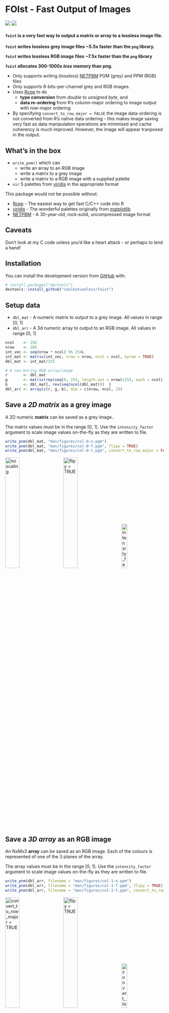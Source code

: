 
<!-- README.md is generated from README.Rmd. Please edit that file -->

# FOIst - Fast Output of Images

<!-- badges: start -->

![](https://img.shields.io/badge/Status-alpha-orange.svg)
![](https://img.shields.io/badge/Version-0.1.2-blue.svg)
<!-- badges: end -->

#### `foist` is a very fast way to output a matrix or array to a lossless image file.

**`foist` writes lossless grey image files \~5.5x faster than the `png`
library.**

**`foist` writes lossless RGB image files \~7.5x faster than the `png`
library**

**`foist` allocates 300-1000x *less* memory than png.**

  - Only supports writing (lossless)
    [NETPBM](http://netpbm.sourceforge.net/) PGM (grey) and PPM (RGB)
    files
  - Only supports 8-bits-per-channel grey and RGB images.
  - Uses [Rcpp](https://cran.r-project.org/package=Rcpp) to do
      - **type conversion** from *double* to *unsigned byte*, and
      - **data re-ordering** from R’s column-major ordering to image
        output with row-major ordering
  - By specifying `convert_to_row_major = FALSE` the image data-ordering
    is not converted from R’s native data ordering - this makes image
    saving very fast as data manipulation operations are minimised and
    cache coherency is much improved. However, the image will appear
    tranposed in the output.

## What’s in the box

  - `write_pnm()` which can
      - write an array to an RGB image
      - write a matrix to a grey image
      - write a matrix to a RGB image with a supplied palette
  - `vir` 5 palettes from
    [viridis](https://cran.r-project.org/package=viridis) in the
    appropriate format

This package would not be possible without:

  - [Rcpp](https://cran.r-project.org/package=Rcpp) - The easiest way to
    get fast C/C++ code into R
  - [viridis](https://cran.r-project.org/package=viridis) - The
    wonderful palettes originally from
    [matplotlib](http://matplotlib.org)
  - [NETPBM](http://netpbm.sourceforge.net) - A 30-year-old, rock-solid,
    uncompressed image format

## Caveats

Don’t look at my C code unless you’d like a heart attack - or perhaps to
lend a hand\!

## Installation

You can install the development version from
[GitHub](https://github.com/coolbutuseless/foist) with:

``` r
# install.packages("devtools")
devtools::install_github("coolbutuseless/foist")
```

## Setup data

  - `dbl_mat` - A numeric matrix to output to a grey image. All values
    in range \[0, 1\]
  - `dbl_arr` - A 3d numeric array to output to an RGB image. All values
    in range \[0, 1\]

<!-- end list -->

``` r
ncol    <- 256
nrow    <- 160
int_vec <- seq(nrow * ncol) %% 254L
int_mat <- matrix(int_vec, nrow = nrow, ncol = ncol, byrow = TRUE)
dbl_mat <- int_mat/255

# A non-boring RGB array/image
r       <- dbl_mat
g       <- matrix(rep(seq(0, 255, length.out = nrow)/255, each = ncol), nrow, ncol, byrow = TRUE)
b       <- dbl_mat[, rev(seq(ncol(dbl_mat)))  ]
dbl_arr <- array(c(r, g, b), dim = c(nrow, ncol, 3))
```

## Save a *2D matrix* as a grey image

A 2D numeric **matrix** can be saved as a grey image..

The matrix values must be in the range \[0, 1\]. Use the
`intensity_factor` argument to scale image values on-the-fly as they are
written to file.

``` r
write_pnm(dbl_mat, "man/figures/col-0-n.pgm")
write_pnm(dbl_mat, "man/figures/col-0-f.pgm", flipy = TRUE)
write_pnm(dbl_mat, "man/figures/col-0-t.pgm", convert_to_row_major = FALSE)
```

<div>

<img src = "man/figures/col-convert-0-n.png"  width = "30%" title = "no scaling">
<img src = "man/figures/col-convert-0-f.png"  width = "30%" title = "flipy = TRUE"            style = "margin-left: 30px;">
<img src = "man/figures/col-convert-0-t.png"  width = "19%" title = "intensity_factor = 0.5"  style = "margin-left: 30px;">

</div>

## Save a *3D array* as an RGB image

An NxMx3 **array** can be saved as an RGB image. Each of the colours is
represented of one of the 3 planes of the array.

The array values must be in the range \[0, 1\]. Use the
`intensity_factor` argument to scale image values on-the-fly as they are
written to file.

``` r
write_pnm(dbl_arr, filename = "man/figures/col-1-n.ppm")
write_pnm(dbl_arr, filename = "man/figures/col-1-f.ppm", flipy = TRUE)
write_pnm(dbl_arr, filename = "man/figures/col-1-t.ppm", convert_to_row_major = FALSE)
```

<div>

<img src = "man/figures/col-convert-1-n.png"  width = "30%" title = "convert_to_row_major = TRUE">
<img src = "man/figures/col-convert-1-f.png"  width = "30%" title = "flipy = TRUE"                  style = "margin-left: 30px;">
<img src = "man/figures/col-convert-1-t.png"  width = "19%" title = "convert_to_row_major = FALSE"  style = "margin-left: 30px;">

</div>

## Save a *matrix* to an RGB image using a palette lookup

`foist` can write a grey image as an RGB image by using each grey pixel
value to lookup an RGB colour in a given palette.

A palette must be an integer matrix with dimensions 256 x 3 and values
in the range \[0, 255\].

`foist` includes the 5 palettes from
[viridis](https://cran.r-project.org/package=viridis) as `vir$magma`
etc.

``` r
foist::write_pnm(dbl_mat,                           "man/figures/col-0.pgm")
foist::write_pnm(dbl_mat, pal = foist::vir$magma  , "man/figures/col-3.ppm")
foist::write_pnm(dbl_mat, pal = foist::vir$inferno, "man/figures/col-4.ppm")
foist::write_pnm(dbl_mat, pal = foist::vir$plasma , "man/figures/col-5.ppm")
foist::write_pnm(dbl_mat, pal = foist::vir$viridis, "man/figures/col-6.ppm")
foist::write_pnm(dbl_mat, pal = foist::vir$cividis, "man/figures/col-7.ppm")
```

<div>

<img src = "man/figures/col-convert-0-n.png" width = "30%" title = "grey">
<img src = "man/figures/col-convert-3.png"   width = "30%" title = "magma">
<img src = "man/figures/col-convert-4.png"   width = "30%" title = "inferno">
<img src = "man/figures/col-convert-5.png"   width = "30%" title = "plasma">
<img src = "man/figures/col-convert-6.png"   width = "30%" title = "viridis">
<img src = "man/figures/col-convert-7.png"   width = "30%" title = "cividis">

</div>

## Benchmark: Saving a matrix as a grey image

The following benchmarks the output of a 2D numeric matrix to a grey
image.

  - `foist::write_pnm()` in both row-major and column-major ordering
      - by **not** converting to row-major ordering the data is written
        in the same order it is stored in R. By minimizing this data
        manipulation some significant speedups are achieved.
  - `png::writePNG()`
  - `jpeg::writeJPEG()` - I’m not actually interested in lossy output,
    but it is interesting to note just how fast the jpeg library is.

<!-- end list -->

``` r
tmp <- tempfile()

res <- bench::mark(
  `foist::write_pnm()`                    = foist::write_pnm(dbl_mat, tmp),
  `foist::write_pnm(column-major)`        = foist::write_pnm(dbl_mat, tmp, convert_to_row_major = FALSE),
  `foist::write_pnm(column-major, flipy)` = foist::write_pnm(dbl_mat, tmp, convert_to_row_major = FALSE, flipy = TRUE),
  `png::writePNG()`                       = png::writePNG   (dbl_mat, tmp),
  `jpeg::writeJPEG`                       = jpeg::writeJPEG (dbl_mat, tmp),
  min_time = 2, check = FALSE
)
```

| expression                             |     min |    mean |  median | itr/sec | mem\_alloc |
| :------------------------------------- | ------: | ------: | ------: | ------: | ---------: |
| foist::write\_pnm()                    |  2.95ms |  3.87ms |  3.56ms |     258 |     2.49KB |
| foist::write\_pnm(column-major)        |  2.05ms |  2.48ms |  2.36ms |     403 |     2.49KB |
| foist::write\_pnm(column-major, flipy) |  2.06ms |  2.57ms |  2.38ms |     390 |     2.49KB |
| png::writePNG()                        | 12.09ms | 13.63ms | 13.65ms |      73 |   673.21KB |
| jpeg::writeJPEG                        |  6.09ms |  7.58ms |   7.5ms |     132 |   663.55KB |

Benchmark results

<img src="man/figures/README-benchmark_grey-1.png" width="100%" />

## Benchmark: Saving an array as an RGB image

The following benchmarks the output of a 3D numeric array to a colour
image.

  - `foist::write_pnm()` in both row-major and column-major ordering
      - by **not** converting to row-major ordering the data is written
        in the same order it is stored in R. By minimizing this data
        manipulation some significant speedups are achieved.
  - `png::writePNG()`
  - `jpeg::writeJPEG()` - I’m not actually interested in lossy output,
    but it is interesting to note just how fast the jpeg library is.

<!-- end list -->

``` r
tmp <- tempfile()

res <- bench::mark(
  `foist::write_pnm()`                    = foist::write_pnm(dbl_arr, tmp),
  `foist::write_pnm(column-major)`        = foist::write_pnm(dbl_arr, tmp, convert_to_row_major = FALSE),
  `foist::write_pnm(column-major, flipy)` = foist::write_pnm(dbl_arr, tmp, convert_to_row_major = FALSE, flipy = TRUE),
  `png::writePNG()`                       = png::writePNG   (dbl_arr, tmp),
  `jpeg::writeJPEG`                       = jpeg::writeJPEG (dbl_arr, tmp),
  min_time = 2, check = FALSE
)
```

| expression                             |     min |    mean |  median | itr/sec | mem\_alloc |
| :------------------------------------- | ------: | ------: | ------: | ------: | ---------: |
| foist::write\_pnm()                    | 18.45ms | 21.83ms | 21.67ms |      46 |     2.49KB |
| foist::write\_pnm(column-major)        |  4.76ms |  5.99ms |  5.73ms |     167 |     2.49KB |
| foist::write\_pnm(column-major, flipy) |     5ms |  6.33ms |  5.82ms |     158 |     2.49KB |
| png::writePNG()                        | 45.55ms | 48.29ms | 47.83ms |      21 |     1.88MB |
| jpeg::writeJPEG                        | 25.82ms | 28.44ms | 28.33ms |      35 |     1.88MB |

Benchmark results

<img src="man/figures/README-benchmark_rgb-1.png" width="100%" />
